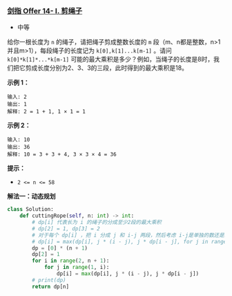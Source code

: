 ### [剑指 Offer 14- I. 剪绳子](https://leetcode.cn/problems/jian-sheng-zi-lcof/)

- 中等

给你一根长度为 `n` 的绳子，请把绳子剪成整数长度的 `m` 段（m、n都是整数，n>1并且m>1），每段绳子的长度记为 `k[0],k[1]...k[m-1]` 。请问 `k[0]*k[1]*...*k[m-1]` 可能的最大乘积是多少？例如，当绳子的长度是8时，我们把它剪成长度分别为2、3、3的三段，此时得到的最大乘积是18。

**示例 1：**

```
输入: 2
输出: 1
解释: 2 = 1 + 1, 1 × 1 = 1
```

**示例 2：**

```
输入: 10
输出: 36
解释: 10 = 3 + 3 + 4, 3 × 3 × 4 = 36
```

**提示：**

- `2 <= n <= 58`

**解法一：动态规划**

```python
class Solution:
    def cuttingRope(self, n: int) -> int:
        # dp[i] 代表长为 i 的绳子的分成至少2段的最大乘积
        # dp[2] = 1, dp[3] = 2
        # 对于每个 dp[i] ，把 i 分成 j 和 i-j 两段，然后考虑 i-j是单独的数还是继续分
        # dp[i] = max(dp[i], j * (i - j), j * dp[i - j], for j in range(1, i))
        dp = [0] * (n + 1)
        dp[2] = 1
        for i in range(2, n + 1):
            for j in range(1, i):
                dp[i] = max(dp[i], j * (i - j), j * dp[i - j])
        # print(dp)
        return dp[n]
```

